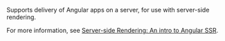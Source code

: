 Supports delivery of Angular apps on a server, for use with server-side rendering.

For more information, see [Server-side Rendering: An intro to Angular SSR](guide/ssr).
